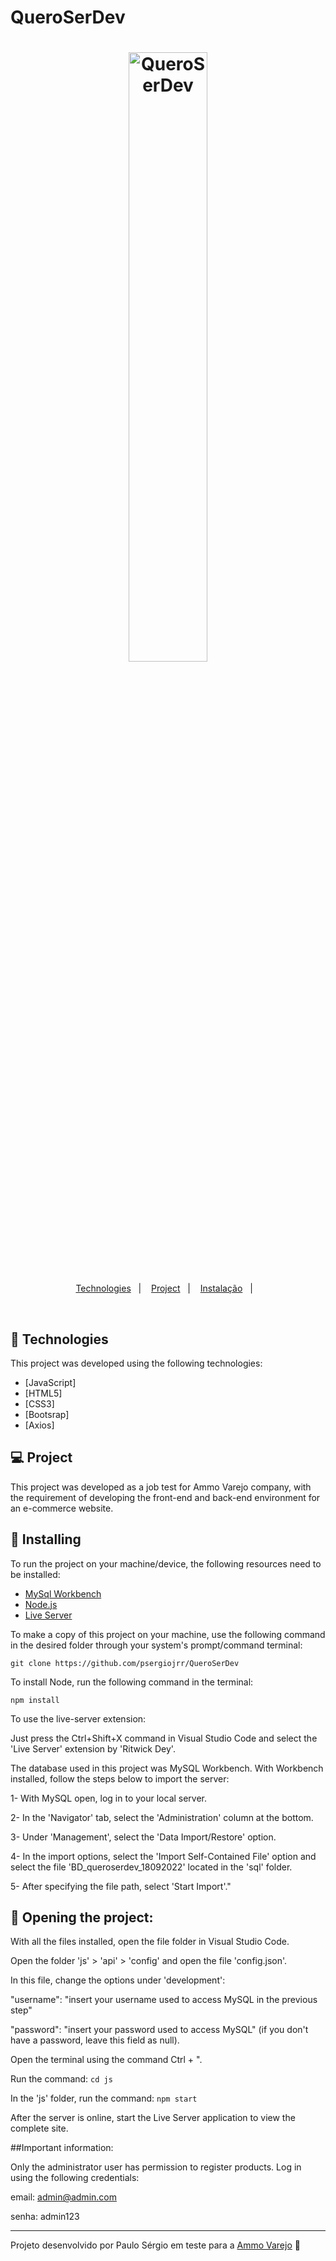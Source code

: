 # QueroSerDev
<h1 align="center">
    <img alt="QueroSerDev" title="QueroSerDev - Paulo Sérgio" src=".github/logo.png" width="50%" />
</h1>

<p align="center">
  <a href="#-tecnologias">Technologies</a>&nbsp;&nbsp;&nbsp;|&nbsp;&nbsp;&nbsp;
  <a href="#-projeto">Project</a>&nbsp;&nbsp;&nbsp;|&nbsp;&nbsp;&nbsp;
  <a href="#-instalação">Instalação</a>&nbsp;&nbsp;&nbsp;|&nbsp;&nbsp;&nbsp;
</p>

<br>

## 🚀 Technologies

This project was developed using the following technologies:

- [JavaScript]
- [HTML5]
- [CSS3]
- [Bootsrap]
- [Axios]


## 💻 Project
This project was developed as a job test for Ammo Varejo company, with the requirement of developing the front-end and back-end environment for an e-commerce website.

## 🔧 Installing

To run the project on your machine/device, the following resources need to be installed:

- [MySql Workbench](https://dev.mysql.com/downloads/)
- [Node.js](https://nodejs.org/en/)
- [Live Server](https://marketplace.visualstudio.com/items?itemName=ritwickdey.LiveServer)

To make a copy of this project on your machine, use the following command in the desired folder through your system's prompt/command terminal:

```git clone https://github.com/psergiojrr/QueroSerDev```


To install Node, run the following command in the terminal:

```npm install```

To use the live-server extension:

Just press the Ctrl+Shift+X command in Visual Studio Code and select the 'Live Server' extension by 'Ritwick Dey'.

The database used in this project was MySQL Workbench. With Workbench installed, follow the steps below to import the server:

1- With MySQL open, log in to your local server.

2- In the 'Navigator' tab, select the 'Administration' column at the bottom.

3- Under 'Management', select the 'Data Import/Restore' option.

4- In the import options, select the 'Import Self-Contained File' option and select the file 'BD_queroserdev_18092022' located in the 'sql' folder.

5- After specifying the file path, select 'Start Import'."

## 🔖 Opening the project:

With all the files installed, open the file folder in Visual Studio Code.

Open the folder 'js' > 'api' > 'config' and open the file 'config.json'.

In this file, change the options under 'development':

"username": "insert your username used to access MySQL in the previous step"

"password": "insert your password used to access MySQL" (if you don't have a password, leave this field as null).

Open the terminal using the command Ctrl + ".

Run the command: ```cd js```

In the 'js' folder, run the command: ```npm start```

After the server is online, start the Live Server application to view the complete site.

##Important information:

Only the administrator user has permission to register products. Log in using the following credentials:

email: admin@admin.com

senha: admin123

---

Projeto desenvolvido por Paulo Sérgio em teste para a [Ammo Varejo](https://www.linkedin.com/company/ammo-varejo-ltda/) :wave:
